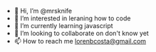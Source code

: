 - 👋 Hi, I’m @mrsknife
- 👀 I’m interested in leraning how to code
- 🌱 I’m currently learning javascript
- 💞️ I’m looking to collaborate on don't know yet
- 📫 How to reach me lorenbcosta@gmail.com 

<!---
mrsknfe/mrsknfe is a ✨ special ✨ repository because its `README.md` (this file) appears on your GitHub profile.
You can click the Preview link to take a look at your changes.
--->

